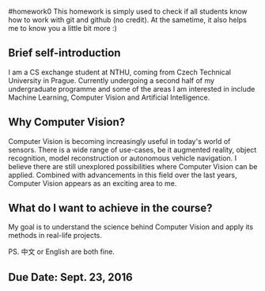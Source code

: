 #homework0
This homework is simply used to check if all students know how to work with git and github (no credit).
At the sametime, it also helps me to know you a little bit more :)

## Brief self-introduction
I am a CS exchange student at NTHU, coming from Czech Technical University in Prague. Currently undergoing a second half of my undergraduate programme and some of the areas I am interested in include Machine Learning, Computer Vision and Artificial Intelligence.
## Why Computer Vision?
Computer Vision is becoming increasingly useful in today's world of sensors. There is a wide range of use-cases, be it augmented reality, object recognition, model reconstruction or autonomous vehicle navigation. I believe there are still unexplored possibilities where Computer Vision can be applied. Combined with advancements in this field over the last years, Computer Vision appears as an exciting area to me.
## What do I want to achieve in the course?
My goal is to understand the science behind Computer Vision and apply its methods in real-life projects.

PS. 中文 or English are both fine.

## Due Date: Sept. 23, 2016
